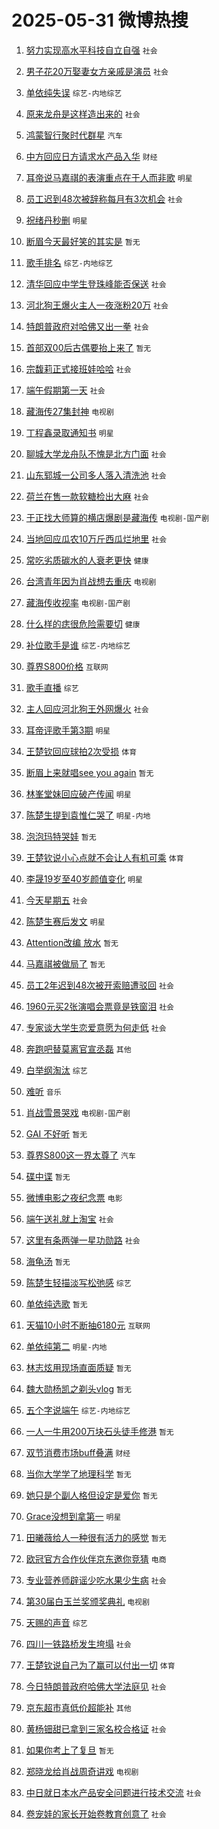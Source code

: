 # 2025-05-31 微博热搜 
1. [努力实现高水平科技自立自强](https://m.weibo.cn/search?containerid=100103type%3D1%26t%3D10%26q%3D%23%E5%8A%AA%E5%8A%9B%E5%AE%9E%E7%8E%B0%E9%AB%98%E6%B0%B4%E5%B9%B3%E7%A7%91%E6%8A%80%E8%87%AA%E7%AB%8B%E8%87%AA%E5%BC%BA%23&stream_entry_id=51&isnewpage=1&extparam=seat%3D1%26cate%3D10103%26pos%3D0%26stream_entry_id%3D51%26c_type%3D51%26q%3D%2523%25E5%258A%25AA%25E5%258A%259B%25E5%25AE%259E%25E7%258E%25B0%25E9%25AB%2598%25E6%25B0%25B4%25E5%25B9%25B3%25E7%25A7%2591%25E6%258A%2580%25E8%2587%25AA%25E7%25AB%258B%25E8%2587%25AA%25E5%25BC%25BA%2523%26filter_type%3Drealtimehot%26dgr%3D0%26display_time%3D1748643996%26pre_seqid%3D17486439965190100725147) `社会` 

2. [男子花20万娶妻女方亲戚是演员](https://m.weibo.cn/search?containerid=100103type%3D1%26t%3D10%26q%3D%23%E7%94%B7%E5%AD%90%E8%8A%B120%E4%B8%87%E5%A8%B6%E5%A6%BB%E5%A5%B3%E6%96%B9%E4%BA%B2%E6%88%9A%E6%98%AF%E6%BC%94%E5%91%98%23&stream_entry_id=31&isnewpage=1&extparam=seat%3D1%26pos%3D0%26stream_entry_id%3D31%26realpos%3D1%26flag%3D2%26lcate%3D5001%26filter_type%3Drealtimehot%26cate%3D5001%26c_type%3D31%26q%3D%2523%25E7%2594%25B7%25E5%25AD%2590%25E8%258A%25B120%25E4%25B8%2587%25E5%25A8%25B6%25E5%25A6%25BB%25E5%25A5%25B3%25E6%2596%25B9%25E4%25BA%25B2%25E6%2588%259A%25E6%2598%25AF%25E6%25BC%2594%25E5%2591%2598%2523%26band_rank%3D1%26dgr%3D0%26display_time%3D1748643996%26pre_seqid%3D17486439965190100725147) `社会` 

3. [单依纯失误](https://m.weibo.cn/search?containerid=100103type%3D1%26t%3D10%26q%3D%23%E5%8D%95%E4%BE%9D%E7%BA%AF%E5%A4%B1%E8%AF%AF%23&stream_entry_id=31&isnewpage=1&extparam=seat%3D1%26pos%3D1%26stream_entry_id%3D31%26realpos%3D2%26flag%3D2%26lcate%3D5001%26filter_type%3Drealtimehot%26cate%3D5001%26c_type%3D31%26q%3D%2523%25E5%258D%2595%25E4%25BE%259D%25E7%25BA%25AF%25E5%25A4%25B1%25E8%25AF%25AF%2523%26band_rank%3D2%26dgr%3D0%26display_time%3D1748643996%26pre_seqid%3D17486439965190100725147) `综艺-内地综艺` 

4. [原来龙舟是这样造出来的](https://m.weibo.cn/search?containerid=100103type%3D1%26t%3D10%26q%3D%23%E5%8E%9F%E6%9D%A5%E9%BE%99%E8%88%9F%E6%98%AF%E8%BF%99%E6%A0%B7%E9%80%A0%E5%87%BA%E6%9D%A5%E7%9A%84%23&stream_entry_id=31&isnewpage=1&extparam=seat%3D1%26pos%3D2%26stream_entry_id%3D31%26realpos%3D3%26flag%3D0%26lcate%3D5001%26filter_type%3Drealtimehot%26cate%3D5001%26c_type%3D31%26q%3D%2523%25E5%258E%259F%25E6%259D%25A5%25E9%25BE%2599%25E8%2588%259F%25E6%2598%25AF%25E8%25BF%2599%25E6%25A0%25B7%25E9%2580%25A0%25E5%2587%25BA%25E6%259D%25A5%25E7%259A%2584%2523%26band_rank%3D3%26dgr%3D0%26display_time%3D1748643996%26pre_seqid%3D17486439965190100725147) `社会` 

5. [鸿蒙智行聚时代群星](https://m.weibo.cn/search?containerid=100103type%3D1%26t%3D10%26q%3D%23%E9%B8%BF%E8%92%99%E6%99%BA%E8%A1%8C%E8%81%9A%E6%97%B6%E4%BB%A3%E7%BE%A4%E6%98%9F%23&stream_entry_id=31&isnewpage=1&extparam=seat%3D1%26adid%3D288221%26pos%3D3%26stream_entry_id%3D31%26cate%3D5001%26topic_ad%3D1%26lcate%3D5001%26filter_type%3Drealtimehot%26band_rank%3D4%26c_type%3D31%26is_ad_pos%3D1%26q%3D%2523%25E9%25B8%25BF%25E8%2592%2599%25E6%2599%25BA%25E8%25A1%258C%25E8%2581%259A%25E6%2597%25B6%25E4%25BB%25A3%25E7%25BE%25A4%25E6%2598%259F%2523%26dgr%3D0%26display_time%3D1748643996%26pre_seqid%3D17486439965190100725147) `汽车` 

6. [中方回应日方请求水产品入华](https://m.weibo.cn/search?containerid=100103type%3D1%26t%3D10%26q%3D%23%E4%B8%AD%E6%96%B9%E5%9B%9E%E5%BA%94%E6%97%A5%E6%96%B9%E8%AF%B7%E6%B1%82%E6%B0%B4%E4%BA%A7%E5%93%81%E5%85%A5%E5%8D%8E%23&stream_entry_id=31&isnewpage=1&extparam=seat%3D1%26pos%3D4%26stream_entry_id%3D31%26realpos%3D4%26flag%3D0%26lcate%3D5001%26filter_type%3Drealtimehot%26cate%3D5001%26c_type%3D31%26q%3D%2523%25E4%25B8%25AD%25E6%2596%25B9%25E5%259B%259E%25E5%25BA%2594%25E6%2597%25A5%25E6%2596%25B9%25E8%25AF%25B7%25E6%25B1%2582%25E6%25B0%25B4%25E4%25BA%25A7%25E5%2593%2581%25E5%2585%25A5%25E5%258D%258E%2523%26band_rank%3D4%26dgr%3D0%26display_time%3D1748643996%26pre_seqid%3D17486439965190100725147) `财经` 

7. [耳帝说马嘉祺的表演重点在于人而非歌](https://m.weibo.cn/search?containerid=100103type%3D1%26t%3D10%26q%3D%23%E8%80%B3%E5%B8%9D%E8%AF%B4%E9%A9%AC%E5%98%89%E7%A5%BA%E7%9A%84%E8%A1%A8%E6%BC%94%E9%87%8D%E7%82%B9%E5%9C%A8%E4%BA%8E%E4%BA%BA%E8%80%8C%E9%9D%9E%E6%AD%8C%23&stream_entry_id=31&isnewpage=1&extparam=seat%3D1%26pos%3D5%26stream_entry_id%3D31%26realpos%3D5%26flag%3D2%26lcate%3D5001%26filter_type%3Drealtimehot%26cate%3D5001%26c_type%3D31%26q%3D%2523%25E8%2580%25B3%25E5%25B8%259D%25E8%25AF%25B4%25E9%25A9%25AC%25E5%2598%2589%25E7%25A5%25BA%25E7%259A%2584%25E8%25A1%25A8%25E6%25BC%2594%25E9%2587%258D%25E7%2582%25B9%25E5%259C%25A8%25E4%25BA%258E%25E4%25BA%25BA%25E8%2580%258C%25E9%259D%259E%25E6%25AD%258C%2523%26band_rank%3D5%26dgr%3D0%26display_time%3D1748643996%26pre_seqid%3D17486439965190100725147) `明星` 

8. [员工迟到48次被辞称每月有3次机会](https://m.weibo.cn/search?containerid=100103type%3D1%26t%3D10%26q%3D%23%E5%91%98%E5%B7%A5%E8%BF%9F%E5%88%B048%E6%AC%A1%E8%A2%AB%E8%BE%9E%E7%A7%B0%E6%AF%8F%E6%9C%88%E6%9C%893%E6%AC%A1%E6%9C%BA%E4%BC%9A%23&stream_entry_id=31&isnewpage=1&extparam=seat%3D1%26pos%3D6%26stream_entry_id%3D31%26realpos%3D6%26flag%3D0%26lcate%3D5001%26filter_type%3Drealtimehot%26cate%3D5001%26c_type%3D31%26q%3D%2523%25E5%2591%2598%25E5%25B7%25A5%25E8%25BF%259F%25E5%2588%25B048%25E6%25AC%25A1%25E8%25A2%25AB%25E8%25BE%259E%25E7%25A7%25B0%25E6%25AF%258F%25E6%259C%2588%25E6%259C%25893%25E6%25AC%25A1%25E6%259C%25BA%25E4%25BC%259A%2523%26band_rank%3D6%26dgr%3D0%26display_time%3D1748643996%26pre_seqid%3D17486439965190100725147) `社会` 

9. [祝绪丹秒删](https://m.weibo.cn/search?containerid=100103type%3D1%26t%3D10%26q%3D%E7%A5%9D%E7%BB%AA%E4%B8%B9%E7%A7%92%E5%88%A0&stream_entry_id=31&isnewpage=1&extparam=seat%3D1%26pos%3D7%26stream_entry_id%3D31%26realpos%3D7%26flag%3D2%26lcate%3D5001%26filter_type%3Drealtimehot%26cate%3D5001%26c_type%3D31%26q%3D%25E7%25A5%259D%25E7%25BB%25AA%25E4%25B8%25B9%25E7%25A7%2592%25E5%2588%25A0%26band_rank%3D7%26dgr%3D0%26display_time%3D1748643996%26pre_seqid%3D17486439965190100725147) `明星` 

10. [断眉今天最好笑的其实是](https://m.weibo.cn/search?containerid=100103type%3D1%26t%3D10%26q%3D%E6%96%AD%E7%9C%89%E4%BB%8A%E5%A4%A9%E6%9C%80%E5%A5%BD%E7%AC%91%E7%9A%84%E5%85%B6%E5%AE%9E%E6%98%AF&stream_entry_id=31&isnewpage=1&extparam=seat%3D1%26pos%3D8%26stream_entry_id%3D31%26realpos%3D8%26flag%3D2%26lcate%3D5001%26filter_type%3Drealtimehot%26cate%3D5001%26c_type%3D31%26q%3D%25E6%2596%25AD%25E7%259C%2589%25E4%25BB%258A%25E5%25A4%25A9%25E6%259C%2580%25E5%25A5%25BD%25E7%25AC%2591%25E7%259A%2584%25E5%2585%25B6%25E5%25AE%259E%25E6%2598%25AF%26band_rank%3D8%26dgr%3D0%26display_time%3D1748643996%26pre_seqid%3D17486439965190100725147) `暂无` 

11. [歌手排名](https://m.weibo.cn/search?containerid=100103type%3D1%26t%3D10%26q%3D%E6%AD%8C%E6%89%8B%E6%8E%92%E5%90%8D&stream_entry_id=31&isnewpage=1&extparam=seat%3D1%26pos%3D9%26stream_entry_id%3D31%26realpos%3D9%26flag%3D0%26lcate%3D5001%26filter_type%3Drealtimehot%26cate%3D5001%26c_type%3D31%26q%3D%25E6%25AD%258C%25E6%2589%258B%25E6%258E%2592%25E5%2590%258D%26band_rank%3D9%26dgr%3D0%26display_time%3D1748643996%26pre_seqid%3D17486439965190100725147) `综艺-内地综艺` 

12. [清华回应中学生登珠峰能否保送](https://m.weibo.cn/search?containerid=100103type%3D1%26t%3D10%26q%3D%23%E6%B8%85%E5%8D%8E%E5%9B%9E%E5%BA%94%E4%B8%AD%E5%AD%A6%E7%94%9F%E7%99%BB%E7%8F%A0%E5%B3%B0%E8%83%BD%E5%90%A6%E4%BF%9D%E9%80%81%23&stream_entry_id=31&isnewpage=1&extparam=seat%3D1%26pos%3D10%26stream_entry_id%3D31%26realpos%3D10%26flag%3D0%26lcate%3D5001%26filter_type%3Drealtimehot%26cate%3D5001%26c_type%3D31%26q%3D%2523%25E6%25B8%2585%25E5%258D%258E%25E5%259B%259E%25E5%25BA%2594%25E4%25B8%25AD%25E5%25AD%25A6%25E7%2594%259F%25E7%2599%25BB%25E7%258F%25A0%25E5%25B3%25B0%25E8%2583%25BD%25E5%2590%25A6%25E4%25BF%259D%25E9%2580%2581%2523%26band_rank%3D10%26dgr%3D0%26display_time%3D1748643996%26pre_seqid%3D17486439965190100725147) `社会` 

13. [河北狗王爆火主人一夜涨粉20万](https://m.weibo.cn/search?containerid=100103type%3D1%26t%3D10%26q%3D%23%E6%B2%B3%E5%8C%97%E7%8B%97%E7%8E%8B%E7%88%86%E7%81%AB%E4%B8%BB%E4%BA%BA%E4%B8%80%E5%A4%9C%E6%B6%A8%E7%B2%8920%E4%B8%87%23&stream_entry_id=31&isnewpage=1&extparam=seat%3D1%26pos%3D11%26stream_entry_id%3D31%26realpos%3D11%26flag%3D2%26lcate%3D5001%26filter_type%3Drealtimehot%26cate%3D5001%26c_type%3D31%26q%3D%2523%25E6%25B2%25B3%25E5%258C%2597%25E7%258B%2597%25E7%258E%258B%25E7%2588%2586%25E7%2581%25AB%25E4%25B8%25BB%25E4%25BA%25BA%25E4%25B8%2580%25E5%25A4%259C%25E6%25B6%25A8%25E7%25B2%258920%25E4%25B8%2587%2523%26band_rank%3D11%26dgr%3D0%26display_time%3D1748643996%26pre_seqid%3D17486439965190100725147) `社会` 

14. [特朗普政府对哈佛又出一拳](https://m.weibo.cn/search?containerid=100103type%3D1%26t%3D10%26q%3D%23%E7%89%B9%E6%9C%97%E6%99%AE%E6%94%BF%E5%BA%9C%E5%AF%B9%E5%93%88%E4%BD%9B%E5%8F%88%E5%87%BA%E4%B8%80%E6%8B%B3%23&stream_entry_id=31&isnewpage=1&extparam=seat%3D1%26pos%3D12%26stream_entry_id%3D31%26realpos%3D12%26flag%3D0%26lcate%3D5001%26filter_type%3Drealtimehot%26cate%3D5001%26c_type%3D31%26q%3D%2523%25E7%2589%25B9%25E6%259C%2597%25E6%2599%25AE%25E6%2594%25BF%25E5%25BA%259C%25E5%25AF%25B9%25E5%2593%2588%25E4%25BD%259B%25E5%258F%2588%25E5%2587%25BA%25E4%25B8%2580%25E6%258B%25B3%2523%26band_rank%3D12%26dgr%3D0%26display_time%3D1748643996%26pre_seqid%3D17486439965190100725147) `社会` 

15. [首部双00后古偶要抬上来了](https://m.weibo.cn/search?containerid=100103type%3D1%26t%3D10%26q%3D%E9%A6%96%E9%83%A8%E5%8F%8C00%E5%90%8E%E5%8F%A4%E5%81%B6%E8%A6%81%E6%8A%AC%E4%B8%8A%E6%9D%A5%E4%BA%86&stream_entry_id=31&isnewpage=1&extparam=seat%3D1%26pos%3D13%26stream_entry_id%3D31%26realpos%3D13%26flag%3D2%26lcate%3D5001%26filter_type%3Drealtimehot%26cate%3D5001%26c_type%3D31%26q%3D%25E9%25A6%2596%25E9%2583%25A8%25E5%258F%258C00%25E5%2590%258E%25E5%258F%25A4%25E5%2581%25B6%25E8%25A6%2581%25E6%258A%25AC%25E4%25B8%258A%25E6%259D%25A5%25E4%25BA%2586%26band_rank%3D13%26dgr%3D0%26display_time%3D1748643996%26pre_seqid%3D17486439965190100725147) `暂无` 

16. [宗馥莉正式接班娃哈哈](https://m.weibo.cn/search?containerid=100103type%3D1%26t%3D10%26q%3D%23%E5%AE%97%E9%A6%A5%E8%8E%89%E6%AD%A3%E5%BC%8F%E6%8E%A5%E7%8F%AD%E5%A8%83%E5%93%88%E5%93%88%23&stream_entry_id=31&isnewpage=1&extparam=seat%3D1%26pos%3D14%26stream_entry_id%3D31%26realpos%3D14%26flag%3D0%26lcate%3D5001%26filter_type%3Drealtimehot%26cate%3D5001%26c_type%3D31%26q%3D%2523%25E5%25AE%2597%25E9%25A6%25A5%25E8%258E%2589%25E6%25AD%25A3%25E5%25BC%258F%25E6%258E%25A5%25E7%258F%25AD%25E5%25A8%2583%25E5%2593%2588%25E5%2593%2588%2523%26band_rank%3D14%26dgr%3D0%26display_time%3D1748643996%26pre_seqid%3D17486439965190100725147) `社会` 

17. [端午假期第一天](https://m.weibo.cn/search?containerid=100103type%3D1%26t%3D10%26q%3D%23%E7%AB%AF%E5%8D%88%E5%81%87%E6%9C%9F%E7%AC%AC%E4%B8%80%E5%A4%A9%23&stream_entry_id=31&isnewpage=1&extparam=seat%3D1%26pos%3D15%26stream_entry_id%3D31%26realpos%3D15%26flag%3D0%26lcate%3D5001%26filter_type%3Drealtimehot%26cate%3D5001%26c_type%3D31%26q%3D%2523%25E7%25AB%25AF%25E5%258D%2588%25E5%2581%2587%25E6%259C%259F%25E7%25AC%25AC%25E4%25B8%2580%25E5%25A4%25A9%2523%26band_rank%3D15%26dgr%3D0%26display_time%3D1748643996%26pre_seqid%3D17486439965190100725147) `社会` 

18. [藏海传27集封神](https://m.weibo.cn/search?containerid=100103type%3D1%26t%3D10%26q%3D%23%E8%97%8F%E6%B5%B7%E4%BC%A027%E9%9B%86%E5%B0%81%E7%A5%9E%23&stream_entry_id=31&isnewpage=1&extparam=seat%3D1%26pos%3D16%26stream_entry_id%3D31%26realpos%3D16%26flag%3D0%26lcate%3D5001%26filter_type%3Drealtimehot%26cate%3D5001%26c_type%3D31%26q%3D%2523%25E8%2597%258F%25E6%25B5%25B7%25E4%25BC%25A027%25E9%259B%2586%25E5%25B0%2581%25E7%25A5%259E%2523%26band_rank%3D16%26dgr%3D0%26display_time%3D1748643996%26pre_seqid%3D17486439965190100725147) `电视剧` 

19. [丁程鑫录取通知书](https://m.weibo.cn/search?containerid=100103type%3D1%26t%3D10%26q%3D%23%E4%B8%81%E7%A8%8B%E9%91%AB%E5%BD%95%E5%8F%96%E9%80%9A%E7%9F%A5%E4%B9%A6%23&stream_entry_id=31&isnewpage=1&extparam=seat%3D1%26pos%3D17%26stream_entry_id%3D31%26realpos%3D17%26flag%3D2%26lcate%3D5001%26filter_type%3Drealtimehot%26cate%3D5001%26c_type%3D31%26q%3D%2523%25E4%25B8%2581%25E7%25A8%258B%25E9%2591%25AB%25E5%25BD%2595%25E5%258F%2596%25E9%2580%259A%25E7%259F%25A5%25E4%25B9%25A6%2523%26band_rank%3D17%26dgr%3D0%26display_time%3D1748643996%26pre_seqid%3D17486439965190100725147) `明星` 

20. [聊城大学龙舟队不愧是北方门面](https://m.weibo.cn/search?containerid=100103type%3D1%26t%3D10%26q%3D%23%E8%81%8A%E5%9F%8E%E5%A4%A7%E5%AD%A6%E9%BE%99%E8%88%9F%E9%98%9F%E4%B8%8D%E6%84%A7%E6%98%AF%E5%8C%97%E6%96%B9%E9%97%A8%E9%9D%A2%23&stream_entry_id=31&isnewpage=1&extparam=seat%3D1%26pos%3D18%26stream_entry_id%3D31%26realpos%3D18%26flag%3D1%26lcate%3D5001%26filter_type%3Drealtimehot%26cate%3D5001%26c_type%3D31%26q%3D%2523%25E8%2581%258A%25E5%259F%258E%25E5%25A4%25A7%25E5%25AD%25A6%25E9%25BE%2599%25E8%2588%259F%25E9%2598%259F%25E4%25B8%258D%25E6%2584%25A7%25E6%2598%25AF%25E5%258C%2597%25E6%2596%25B9%25E9%2597%25A8%25E9%259D%25A2%2523%26band_rank%3D18%26dgr%3D0%26display_time%3D1748643996%26pre_seqid%3D17486439965190100725147) `社会` 

21. [山东郓城一公司多人落入清洗池](https://m.weibo.cn/search?containerid=100103type%3D1%26t%3D10%26q%3D%23%E5%B1%B1%E4%B8%9C%E9%83%93%E5%9F%8E%E4%B8%80%E5%85%AC%E5%8F%B8%E5%A4%9A%E4%BA%BA%E8%90%BD%E5%85%A5%E6%B8%85%E6%B4%97%E6%B1%A0%23&stream_entry_id=31&isnewpage=1&extparam=seat%3D1%26pos%3D19%26stream_entry_id%3D31%26realpos%3D19%26flag%3D0%26lcate%3D5001%26filter_type%3Drealtimehot%26cate%3D5001%26c_type%3D31%26q%3D%2523%25E5%25B1%25B1%25E4%25B8%259C%25E9%2583%2593%25E5%259F%258E%25E4%25B8%2580%25E5%2585%25AC%25E5%258F%25B8%25E5%25A4%259A%25E4%25BA%25BA%25E8%2590%25BD%25E5%2585%25A5%25E6%25B8%2585%25E6%25B4%2597%25E6%25B1%25A0%2523%26band_rank%3D19%26dgr%3D0%26display_time%3D1748643996%26pre_seqid%3D17486439965190100725147) `社会` 

22. [荷兰在售一款软糖检出大麻](https://m.weibo.cn/search?containerid=100103type%3D1%26t%3D10%26q%3D%23%E8%8D%B7%E5%85%B0%E5%9C%A8%E5%94%AE%E4%B8%80%E6%AC%BE%E8%BD%AF%E7%B3%96%E6%A3%80%E5%87%BA%E5%A4%A7%E9%BA%BB%23&stream_entry_id=31&isnewpage=1&extparam=seat%3D1%26pos%3D20%26stream_entry_id%3D31%26realpos%3D20%26flag%3D0%26lcate%3D5001%26filter_type%3Drealtimehot%26cate%3D5001%26c_type%3D31%26q%3D%2523%25E8%258D%25B7%25E5%2585%25B0%25E5%259C%25A8%25E5%2594%25AE%25E4%25B8%2580%25E6%25AC%25BE%25E8%25BD%25AF%25E7%25B3%2596%25E6%25A3%2580%25E5%2587%25BA%25E5%25A4%25A7%25E9%25BA%25BB%2523%26band_rank%3D20%26dgr%3D0%26display_time%3D1748643996%26pre_seqid%3D17486439965190100725147) `社会` 

23. [于正找大师算的横店爆剧是藏海传](https://m.weibo.cn/search?containerid=100103type%3D1%26t%3D10%26q%3D%E4%BA%8E%E6%AD%A3%E6%89%BE%E5%A4%A7%E5%B8%88%E7%AE%97%E7%9A%84%E6%A8%AA%E5%BA%97%E7%88%86%E5%89%A7%E6%98%AF%E8%97%8F%E6%B5%B7%E4%BC%A0&stream_entry_id=31&isnewpage=1&extparam=seat%3D1%26pos%3D21%26stream_entry_id%3D31%26realpos%3D21%26flag%3D0%26lcate%3D5001%26filter_type%3Drealtimehot%26cate%3D5001%26c_type%3D31%26q%3D%25E4%25BA%258E%25E6%25AD%25A3%25E6%2589%25BE%25E5%25A4%25A7%25E5%25B8%2588%25E7%25AE%2597%25E7%259A%2584%25E6%25A8%25AA%25E5%25BA%2597%25E7%2588%2586%25E5%2589%25A7%25E6%2598%25AF%25E8%2597%258F%25E6%25B5%25B7%25E4%25BC%25A0%26band_rank%3D21%26dgr%3D0%26display_time%3D1748643996%26pre_seqid%3D17486439965190100725147) `电视剧-国产剧` 

24. [当地回应瓜农10万斤西瓜烂地里](https://m.weibo.cn/search?containerid=100103type%3D1%26t%3D10%26q%3D%23%E5%BD%93%E5%9C%B0%E5%9B%9E%E5%BA%94%E7%93%9C%E5%86%9C10%E4%B8%87%E6%96%A4%E8%A5%BF%E7%93%9C%E7%83%82%E5%9C%B0%E9%87%8C%23&stream_entry_id=31&isnewpage=1&extparam=seat%3D1%26pos%3D22%26stream_entry_id%3D31%26realpos%3D22%26flag%3D0%26lcate%3D5001%26filter_type%3Drealtimehot%26cate%3D5001%26c_type%3D31%26q%3D%2523%25E5%25BD%2593%25E5%259C%25B0%25E5%259B%259E%25E5%25BA%2594%25E7%2593%259C%25E5%2586%259C10%25E4%25B8%2587%25E6%2596%25A4%25E8%25A5%25BF%25E7%2593%259C%25E7%2583%2582%25E5%259C%25B0%25E9%2587%258C%2523%26band_rank%3D22%26dgr%3D0%26display_time%3D1748643996%26pre_seqid%3D17486439965190100725147) `社会` 

25. [常吃劣质碳水的人衰老更快](https://m.weibo.cn/search?containerid=100103type%3D1%26t%3D10%26q%3D%23%E5%B8%B8%E5%90%83%E5%8A%A3%E8%B4%A8%E7%A2%B3%E6%B0%B4%E7%9A%84%E4%BA%BA%E8%A1%B0%E8%80%81%E6%9B%B4%E5%BF%AB%23&stream_entry_id=31&isnewpage=1&extparam=seat%3D1%26pos%3D23%26stream_entry_id%3D31%26realpos%3D23%26flag%3D0%26lcate%3D5001%26filter_type%3Drealtimehot%26cate%3D5001%26c_type%3D31%26q%3D%2523%25E5%25B8%25B8%25E5%2590%2583%25E5%258A%25A3%25E8%25B4%25A8%25E7%25A2%25B3%25E6%25B0%25B4%25E7%259A%2584%25E4%25BA%25BA%25E8%25A1%25B0%25E8%2580%2581%25E6%259B%25B4%25E5%25BF%25AB%2523%26band_rank%3D23%26dgr%3D0%26display_time%3D1748643996%26pre_seqid%3D17486439965190100725147) `健康` 

26. [台湾青年因为肖战想去重庆](https://m.weibo.cn/search?containerid=100103type%3D1%26t%3D10%26q%3D%23%E5%8F%B0%E6%B9%BE%E9%9D%92%E5%B9%B4%E5%9B%A0%E4%B8%BA%E8%82%96%E6%88%98%E6%83%B3%E5%8E%BB%E9%87%8D%E5%BA%86%23&stream_entry_id=31&isnewpage=1&extparam=seat%3D1%26pos%3D24%26stream_entry_id%3D31%26realpos%3D24%26flag%3D0%26lcate%3D5001%26filter_type%3Drealtimehot%26cate%3D5001%26c_type%3D31%26q%3D%2523%25E5%258F%25B0%25E6%25B9%25BE%25E9%259D%2592%25E5%25B9%25B4%25E5%259B%25A0%25E4%25B8%25BA%25E8%2582%2596%25E6%2588%2598%25E6%2583%25B3%25E5%258E%25BB%25E9%2587%258D%25E5%25BA%2586%2523%26band_rank%3D24%26dgr%3D0%26display_time%3D1748643996%26pre_seqid%3D17486439965190100725147) `电视剧` 

27. [藏海传收视率](https://m.weibo.cn/search?containerid=100103type%3D1%26t%3D10%26q%3D%23%E8%97%8F%E6%B5%B7%E4%BC%A0%E6%94%B6%E8%A7%86%E7%8E%87%23&stream_entry_id=31&isnewpage=1&extparam=seat%3D1%26pos%3D25%26stream_entry_id%3D31%26realpos%3D25%26flag%3D0%26lcate%3D5001%26filter_type%3Drealtimehot%26cate%3D5001%26c_type%3D31%26q%3D%2523%25E8%2597%258F%25E6%25B5%25B7%25E4%25BC%25A0%25E6%2594%25B6%25E8%25A7%2586%25E7%258E%2587%2523%26band_rank%3D25%26dgr%3D0%26display_time%3D1748643996%26pre_seqid%3D17486439965190100725147) `电视剧-国产剧` 

28. [什么样的痣很危险需要切](https://m.weibo.cn/search?containerid=100103type%3D1%26t%3D10%26q%3D%23%E4%BB%80%E4%B9%88%E6%A0%B7%E7%9A%84%E7%97%A3%E5%BE%88%E5%8D%B1%E9%99%A9%E9%9C%80%E8%A6%81%E5%88%87%23&stream_entry_id=31&isnewpage=1&extparam=seat%3D1%26pos%3D26%26stream_entry_id%3D31%26realpos%3D26%26flag%3D0%26lcate%3D5001%26filter_type%3Drealtimehot%26cate%3D5001%26c_type%3D31%26q%3D%2523%25E4%25BB%2580%25E4%25B9%2588%25E6%25A0%25B7%25E7%259A%2584%25E7%2597%25A3%25E5%25BE%2588%25E5%258D%25B1%25E9%2599%25A9%25E9%259C%2580%25E8%25A6%2581%25E5%2588%2587%2523%26band_rank%3D26%26dgr%3D0%26display_time%3D1748643996%26pre_seqid%3D17486439965190100725147) `健康` 

29. [补位歌手是谁](https://m.weibo.cn/search?containerid=100103type%3D1%26t%3D10%26q%3D%E8%A1%A5%E4%BD%8D%E6%AD%8C%E6%89%8B%E6%98%AF%E8%B0%81&stream_entry_id=31&isnewpage=1&extparam=seat%3D1%26pos%3D27%26stream_entry_id%3D31%26realpos%3D27%26flag%3D0%26lcate%3D5001%26filter_type%3Drealtimehot%26cate%3D5001%26c_type%3D31%26q%3D%25E8%25A1%25A5%25E4%25BD%258D%25E6%25AD%258C%25E6%2589%258B%25E6%2598%25AF%25E8%25B0%2581%26band_rank%3D27%26dgr%3D0%26display_time%3D1748643996%26pre_seqid%3D17486439965190100725147) `综艺-内地综艺` 

30. [尊界S800价格](https://m.weibo.cn/search?containerid=100103type%3D1%26t%3D10%26q%3D%E5%B0%8A%E7%95%8CS800%E4%BB%B7%E6%A0%BC&stream_entry_id=31&isnewpage=1&extparam=seat%3D1%26pos%3D28%26stream_entry_id%3D31%26realpos%3D28%26flag%3D0%26lcate%3D5001%26filter_type%3Drealtimehot%26cate%3D5001%26c_type%3D31%26q%3D%25E5%25B0%258A%25E7%2595%258CS800%25E4%25BB%25B7%25E6%25A0%25BC%26band_rank%3D28%26dgr%3D0%26display_time%3D1748643996%26pre_seqid%3D17486439965190100725147) `互联网` 

31. [歌手直播](https://m.weibo.cn/search?containerid=100103type%3D1%26t%3D10%26q%3D%E6%AD%8C%E6%89%8B%E7%9B%B4%E6%92%AD&stream_entry_id=31&isnewpage=1&extparam=seat%3D1%26pos%3D29%26stream_entry_id%3D31%26realpos%3D29%26flag%3D0%26lcate%3D5001%26filter_type%3Drealtimehot%26cate%3D5001%26c_type%3D31%26q%3D%25E6%25AD%258C%25E6%2589%258B%25E7%259B%25B4%25E6%2592%25AD%26band_rank%3D29%26dgr%3D0%26display_time%3D1748643996%26pre_seqid%3D17486439965190100725147) `综艺` 

32. [主人回应河北狗王外网爆火](https://m.weibo.cn/search?containerid=100103type%3D1%26t%3D10%26q%3D%23%E4%B8%BB%E4%BA%BA%E5%9B%9E%E5%BA%94%E6%B2%B3%E5%8C%97%E7%8B%97%E7%8E%8B%E5%A4%96%E7%BD%91%E7%88%86%E7%81%AB%23&stream_entry_id=31&isnewpage=1&extparam=seat%3D1%26pos%3D30%26stream_entry_id%3D31%26realpos%3D30%26flag%3D0%26lcate%3D5001%26filter_type%3Drealtimehot%26cate%3D5001%26c_type%3D31%26q%3D%2523%25E4%25B8%25BB%25E4%25BA%25BA%25E5%259B%259E%25E5%25BA%2594%25E6%25B2%25B3%25E5%258C%2597%25E7%258B%2597%25E7%258E%258B%25E5%25A4%2596%25E7%25BD%2591%25E7%2588%2586%25E7%2581%25AB%2523%26band_rank%3D30%26dgr%3D0%26display_time%3D1748643996%26pre_seqid%3D17486439965190100725147) `社会` 

33. [耳帝评歌手第3期](https://m.weibo.cn/search?containerid=100103type%3D1%26t%3D10%26q%3D%E8%80%B3%E5%B8%9D%E8%AF%84%E6%AD%8C%E6%89%8B%E7%AC%AC3%E6%9C%9F&stream_entry_id=31&isnewpage=1&extparam=seat%3D1%26pos%3D31%26stream_entry_id%3D31%26realpos%3D31%26flag%3D0%26lcate%3D5001%26filter_type%3Drealtimehot%26cate%3D5001%26c_type%3D31%26q%3D%25E8%2580%25B3%25E5%25B8%259D%25E8%25AF%2584%25E6%25AD%258C%25E6%2589%258B%25E7%25AC%25AC3%25E6%259C%259F%26band_rank%3D31%26dgr%3D0%26display_time%3D1748643996%26pre_seqid%3D17486439965190100725147) `明星` 

34. [王楚钦回应球拍2次受损](https://m.weibo.cn/search?containerid=100103type%3D1%26t%3D10%26q%3D%23%E7%8E%8B%E6%A5%9A%E9%92%A6%E5%9B%9E%E5%BA%94%E7%90%83%E6%8B%8D2%E6%AC%A1%E5%8F%97%E6%8D%9F%23&stream_entry_id=31&isnewpage=1&extparam=seat%3D1%26pos%3D32%26stream_entry_id%3D31%26realpos%3D32%26flag%3D0%26lcate%3D5001%26filter_type%3Drealtimehot%26cate%3D5001%26c_type%3D31%26q%3D%2523%25E7%258E%258B%25E6%25A5%259A%25E9%2592%25A6%25E5%259B%259E%25E5%25BA%2594%25E7%2590%2583%25E6%258B%258D2%25E6%25AC%25A1%25E5%258F%2597%25E6%258D%259F%2523%26band_rank%3D32%26dgr%3D0%26display_time%3D1748643996%26pre_seqid%3D17486439965190100725147) `体育` 

35. [断眉上来就唱see you again](https://m.weibo.cn/search?containerid=100103type%3D1%26t%3D10%26q%3D%E6%96%AD%E7%9C%89%E4%B8%8A%E6%9D%A5%E5%B0%B1%E5%94%B1see+you+again&stream_entry_id=31&isnewpage=1&extparam=seat%3D1%26pos%3D33%26stream_entry_id%3D31%26realpos%3D33%26flag%3D0%26lcate%3D5001%26filter_type%3Drealtimehot%26cate%3D5001%26c_type%3D31%26q%3D%25E6%2596%25AD%25E7%259C%2589%25E4%25B8%258A%25E6%259D%25A5%25E5%25B0%25B1%25E5%2594%25B1see%2520you%2520again%26band_rank%3D33%26dgr%3D0%26display_time%3D1748643996%26pre_seqid%3D17486439965190100725147) `暂无` 

36. [林峯堂妹回应破产传闻](https://m.weibo.cn/search?containerid=100103type%3D1%26t%3D10%26q%3D%23%E6%9E%97%E5%B3%AF%E5%A0%82%E5%A6%B9%E5%9B%9E%E5%BA%94%E7%A0%B4%E4%BA%A7%E4%BC%A0%E9%97%BB%23&stream_entry_id=31&isnewpage=1&extparam=seat%3D1%26pos%3D34%26stream_entry_id%3D31%26realpos%3D34%26flag%3D0%26lcate%3D5001%26filter_type%3Drealtimehot%26cate%3D5001%26c_type%3D31%26q%3D%2523%25E6%259E%2597%25E5%25B3%25AF%25E5%25A0%2582%25E5%25A6%25B9%25E5%259B%259E%25E5%25BA%2594%25E7%25A0%25B4%25E4%25BA%25A7%25E4%25BC%25A0%25E9%2597%25BB%2523%26band_rank%3D34%26dgr%3D0%26display_time%3D1748643996%26pre_seqid%3D17486439965190100725147) `明星` 

37. [陈楚生提到袁惟仁哭了](https://m.weibo.cn/search?containerid=100103type%3D1%26t%3D10%26q%3D%23%E9%99%88%E6%A5%9A%E7%94%9F%E6%8F%90%E5%88%B0%E8%A2%81%E6%83%9F%E4%BB%81%E5%93%AD%E4%BA%86%23&stream_entry_id=31&isnewpage=1&extparam=seat%3D1%26pos%3D35%26stream_entry_id%3D31%26realpos%3D35%26flag%3D0%26lcate%3D5001%26filter_type%3Drealtimehot%26cate%3D5001%26c_type%3D31%26q%3D%2523%25E9%2599%2588%25E6%25A5%259A%25E7%2594%259F%25E6%258F%2590%25E5%2588%25B0%25E8%25A2%2581%25E6%2583%259F%25E4%25BB%2581%25E5%2593%25AD%25E4%25BA%2586%2523%26band_rank%3D35%26dgr%3D0%26display_time%3D1748643996%26pre_seqid%3D17486439965190100725147) `明星-内地` 

38. [泡泡玛特哭娃](https://m.weibo.cn/search?containerid=100103type%3D1%26t%3D10%26q%3D%E6%B3%A1%E6%B3%A1%E7%8E%9B%E7%89%B9%E5%93%AD%E5%A8%83&stream_entry_id=31&isnewpage=1&extparam=seat%3D1%26pos%3D36%26stream_entry_id%3D31%26realpos%3D36%26flag%3D0%26lcate%3D5001%26filter_type%3Drealtimehot%26cate%3D5001%26c_type%3D31%26q%3D%25E6%25B3%25A1%25E6%25B3%25A1%25E7%258E%259B%25E7%2589%25B9%25E5%2593%25AD%25E5%25A8%2583%26band_rank%3D36%26dgr%3D0%26display_time%3D1748643996%26pre_seqid%3D17486439965190100725147) `暂无` 

39. [王楚钦说小心点就不会让人有机可乘](https://m.weibo.cn/search?containerid=100103type%3D1%26t%3D10%26q%3D%23%E7%8E%8B%E6%A5%9A%E9%92%A6%E8%AF%B4%E5%B0%8F%E5%BF%83%E7%82%B9%E5%B0%B1%E4%B8%8D%E4%BC%9A%E8%AE%A9%E4%BA%BA%E6%9C%89%E6%9C%BA%E5%8F%AF%E4%B9%98%23&stream_entry_id=31&isnewpage=1&extparam=seat%3D1%26pos%3D37%26stream_entry_id%3D31%26realpos%3D37%26flag%3D0%26lcate%3D5001%26filter_type%3Drealtimehot%26cate%3D5001%26c_type%3D31%26q%3D%2523%25E7%258E%258B%25E6%25A5%259A%25E9%2592%25A6%25E8%25AF%25B4%25E5%25B0%258F%25E5%25BF%2583%25E7%2582%25B9%25E5%25B0%25B1%25E4%25B8%258D%25E4%25BC%259A%25E8%25AE%25A9%25E4%25BA%25BA%25E6%259C%2589%25E6%259C%25BA%25E5%258F%25AF%25E4%25B9%2598%2523%26band_rank%3D37%26dgr%3D0%26display_time%3D1748643996%26pre_seqid%3D17486439965190100725147) `体育` 

40. [李晟19岁至40岁颜值变化](https://m.weibo.cn/search?containerid=100103type%3D1%26t%3D10%26q%3D%23%E6%9D%8E%E6%99%9F19%E5%B2%81%E8%87%B340%E5%B2%81%E9%A2%9C%E5%80%BC%E5%8F%98%E5%8C%96%23&stream_entry_id=31&isnewpage=1&extparam=seat%3D1%26pos%3D38%26stream_entry_id%3D31%26realpos%3D38%26flag%3D1%26lcate%3D5001%26filter_type%3Drealtimehot%26cate%3D5001%26c_type%3D31%26q%3D%2523%25E6%259D%258E%25E6%2599%259F19%25E5%25B2%2581%25E8%2587%25B340%25E5%25B2%2581%25E9%25A2%259C%25E5%2580%25BC%25E5%258F%2598%25E5%258C%2596%2523%26band_rank%3D38%26dgr%3D0%26display_time%3D1748643996%26pre_seqid%3D17486439965190100725147) `明星` 

41. [今天星期五](https://m.weibo.cn/search?containerid=100103type%3D1%26t%3D10%26q%3D%23%E4%BB%8A%E5%A4%A9%E6%98%9F%E6%9C%9F%E4%BA%94%23&stream_entry_id=31&isnewpage=1&extparam=seat%3D1%26pos%3D39%26stream_entry_id%3D31%26realpos%3D39%26flag%3D0%26lcate%3D5001%26filter_type%3Drealtimehot%26cate%3D5001%26c_type%3D31%26q%3D%2523%25E4%25BB%258A%25E5%25A4%25A9%25E6%2598%259F%25E6%259C%259F%25E4%25BA%2594%2523%26band_rank%3D39%26dgr%3D0%26display_time%3D1748643996%26pre_seqid%3D17486439965190100725147) `社会` 

42. [陈楚生赛后发文](https://m.weibo.cn/search?containerid=100103type%3D1%26t%3D10%26q%3D%23%E9%99%88%E6%A5%9A%E7%94%9F%E8%B5%9B%E5%90%8E%E5%8F%91%E6%96%87%23&stream_entry_id=31&isnewpage=1&extparam=seat%3D1%26pos%3D40%26stream_entry_id%3D31%26realpos%3D40%26flag%3D0%26lcate%3D5001%26filter_type%3Drealtimehot%26cate%3D5001%26c_type%3D31%26q%3D%2523%25E9%2599%2588%25E6%25A5%259A%25E7%2594%259F%25E8%25B5%259B%25E5%2590%258E%25E5%258F%2591%25E6%2596%2587%2523%26band_rank%3D40%26dgr%3D0%26display_time%3D1748643996%26pre_seqid%3D17486439965190100725147) `明星` 

43. [Attention改编 放水](https://m.weibo.cn/search?containerid=100103type%3D1%26t%3D10%26q%3DAttention%E6%94%B9%E7%BC%96+%E6%94%BE%E6%B0%B4&stream_entry_id=31&isnewpage=1&extparam=seat%3D1%26pos%3D41%26stream_entry_id%3D31%26realpos%3D41%26flag%3D0%26lcate%3D5001%26filter_type%3Drealtimehot%26cate%3D5001%26c_type%3D31%26q%3DAttention%25E6%2594%25B9%25E7%25BC%2596%2520%25E6%2594%25BE%25E6%25B0%25B4%26band_rank%3D41%26dgr%3D0%26display_time%3D1748643996%26pre_seqid%3D17486439965190100725147) `暂无` 

44. [马嘉祺被做局了](https://m.weibo.cn/search?containerid=100103type%3D1%26t%3D10%26q%3D%E9%A9%AC%E5%98%89%E7%A5%BA%E8%A2%AB%E5%81%9A%E5%B1%80%E4%BA%86&stream_entry_id=31&isnewpage=1&extparam=seat%3D1%26pos%3D42%26stream_entry_id%3D31%26realpos%3D42%26flag%3D0%26lcate%3D5001%26filter_type%3Drealtimehot%26cate%3D5001%26c_type%3D31%26q%3D%25E9%25A9%25AC%25E5%2598%2589%25E7%25A5%25BA%25E8%25A2%25AB%25E5%2581%259A%25E5%25B1%2580%25E4%25BA%2586%26band_rank%3D42%26dgr%3D0%26display_time%3D1748643996%26pre_seqid%3D17486439965190100725147) `暂无` 

45. [员工2年迟到48次被开索赔遭驳回](https://m.weibo.cn/search?containerid=100103type%3D1%26t%3D10%26q%3D%23%E5%91%98%E5%B7%A52%E5%B9%B4%E8%BF%9F%E5%88%B048%E6%AC%A1%E8%A2%AB%E5%BC%80%E7%B4%A2%E8%B5%94%E9%81%AD%E9%A9%B3%E5%9B%9E%23&stream_entry_id=31&isnewpage=1&extparam=seat%3D1%26pos%3D43%26stream_entry_id%3D31%26realpos%3D43%26flag%3D0%26lcate%3D5001%26filter_type%3Drealtimehot%26cate%3D5001%26c_type%3D31%26q%3D%2523%25E5%2591%2598%25E5%25B7%25A52%25E5%25B9%25B4%25E8%25BF%259F%25E5%2588%25B048%25E6%25AC%25A1%25E8%25A2%25AB%25E5%25BC%2580%25E7%25B4%25A2%25E8%25B5%2594%25E9%2581%25AD%25E9%25A9%25B3%25E5%259B%259E%2523%26band_rank%3D43%26dgr%3D0%26display_time%3D1748643996%26pre_seqid%3D17486439965190100725147) `社会` 

46. [1960元买2张演唱会票竟是铁窗泪](https://m.weibo.cn/search?containerid=100103type%3D1%26t%3D10%26q%3D%231960%E5%85%83%E4%B9%B02%E5%BC%A0%E6%BC%94%E5%94%B1%E4%BC%9A%E7%A5%A8%E7%AB%9F%E6%98%AF%E9%93%81%E7%AA%97%E6%B3%AA%23&stream_entry_id=31&isnewpage=1&extparam=seat%3D1%26pos%3D44%26stream_entry_id%3D31%26realpos%3D44%26flag%3D0%26lcate%3D5001%26filter_type%3Drealtimehot%26cate%3D5001%26c_type%3D31%26q%3D%25231960%25E5%2585%2583%25E4%25B9%25B02%25E5%25BC%25A0%25E6%25BC%2594%25E5%2594%25B1%25E4%25BC%259A%25E7%25A5%25A8%25E7%25AB%259F%25E6%2598%25AF%25E9%2593%2581%25E7%25AA%2597%25E6%25B3%25AA%2523%26band_rank%3D44%26dgr%3D0%26display_time%3D1748643996%26pre_seqid%3D17486439965190100725147) `社会` 

47. [专家谈大学生恋爱意愿为何走低](https://m.weibo.cn/search?containerid=100103type%3D1%26t%3D10%26q%3D%23%E4%B8%93%E5%AE%B6%E8%B0%88%E5%A4%A7%E5%AD%A6%E7%94%9F%E6%81%8B%E7%88%B1%E6%84%8F%E6%84%BF%E4%B8%BA%E4%BD%95%E8%B5%B0%E4%BD%8E%23&stream_entry_id=31&isnewpage=1&extparam=seat%3D1%26pos%3D45%26stream_entry_id%3D31%26realpos%3D45%26flag%3D0%26lcate%3D5001%26filter_type%3Drealtimehot%26cate%3D5001%26c_type%3D31%26q%3D%2523%25E4%25B8%2593%25E5%25AE%25B6%25E8%25B0%2588%25E5%25A4%25A7%25E5%25AD%25A6%25E7%2594%259F%25E6%2581%258B%25E7%2588%25B1%25E6%2584%258F%25E6%2584%25BF%25E4%25B8%25BA%25E4%25BD%2595%25E8%25B5%25B0%25E4%25BD%258E%2523%26band_rank%3D45%26dgr%3D0%26display_time%3D1748643996%26pre_seqid%3D17486439965190100725147) `社会` 

48. [奔跑吧替莫离官宣丞磊](https://m.weibo.cn/search?containerid=100103type%3D1%26t%3D10%26q%3D%23%E5%A5%94%E8%B7%91%E5%90%A7%E6%9B%BF%E8%8E%AB%E7%A6%BB%E5%AE%98%E5%AE%A3%E4%B8%9E%E7%A3%8A%23&stream_entry_id=31&isnewpage=1&extparam=seat%3D1%26pos%3D46%26stream_entry_id%3D31%26realpos%3D46%26flag%3D0%26lcate%3D5001%26filter_type%3Drealtimehot%26cate%3D5001%26c_type%3D31%26q%3D%2523%25E5%25A5%2594%25E8%25B7%2591%25E5%2590%25A7%25E6%259B%25BF%25E8%258E%25AB%25E7%25A6%25BB%25E5%25AE%2598%25E5%25AE%25A3%25E4%25B8%259E%25E7%25A3%258A%2523%26band_rank%3D46%26dgr%3D0%26display_time%3D1748643996%26pre_seqid%3D17486439965190100725147) `其他` 

49. [白举纲淘汰](https://m.weibo.cn/search?containerid=100103type%3D1%26t%3D10%26q%3D%E7%99%BD%E4%B8%BE%E7%BA%B2%E6%B7%98%E6%B1%B0&stream_entry_id=31&isnewpage=1&extparam=seat%3D1%26pos%3D47%26stream_entry_id%3D31%26realpos%3D47%26flag%3D0%26lcate%3D5001%26filter_type%3Drealtimehot%26cate%3D5001%26c_type%3D31%26q%3D%25E7%2599%25BD%25E4%25B8%25BE%25E7%25BA%25B2%25E6%25B7%2598%25E6%25B1%25B0%26band_rank%3D47%26dgr%3D0%26display_time%3D1748643996%26pre_seqid%3D17486439965190100725147) `综艺` 

50. [难听](https://m.weibo.cn/search?containerid=100103type%3D1%26t%3D10%26q%3D%E9%9A%BE%E5%90%AC&stream_entry_id=31&isnewpage=1&extparam=seat%3D1%26pos%3D48%26stream_entry_id%3D31%26realpos%3D48%26flag%3D0%26lcate%3D5001%26filter_type%3Drealtimehot%26cate%3D5001%26c_type%3D31%26q%3D%25E9%259A%25BE%25E5%2590%25AC%26band_rank%3D48%26dgr%3D0%26display_time%3D1748643996%26pre_seqid%3D17486439965190100725147) `音乐` 

51. [肖战雪景哭戏](https://m.weibo.cn/search?containerid=100103type%3D1%26t%3D10%26q%3D%E8%82%96%E6%88%98%E9%9B%AA%E6%99%AF%E5%93%AD%E6%88%8F&stream_entry_id=31&isnewpage=1&extparam=seat%3D1%26pos%3D49%26stream_entry_id%3D31%26realpos%3D49%26flag%3D0%26lcate%3D5001%26filter_type%3Drealtimehot%26cate%3D5001%26c_type%3D31%26q%3D%25E8%2582%2596%25E6%2588%2598%25E9%259B%25AA%25E6%2599%25AF%25E5%2593%25AD%25E6%2588%258F%26band_rank%3D49%26dgr%3D0%26display_time%3D1748643996%26pre_seqid%3D17486439965190100725147) `电视剧-国产剧` 

52. [GAI 不好听](https://m.weibo.cn/search?containerid=100103type%3D1%26t%3D10%26q%3DGAI+%E4%B8%8D%E5%A5%BD%E5%90%AC&stream_entry_id=31&isnewpage=1&extparam=seat%3D1%26pos%3D50%26stream_entry_id%3D31%26realpos%3D50%26flag%3D0%26lcate%3D5001%26filter_type%3Drealtimehot%26cate%3D5001%26c_type%3D31%26q%3DGAI%2520%25E4%25B8%258D%25E5%25A5%25BD%25E5%2590%25AC%26band_rank%3D50%26dgr%3D0%26display_time%3D1748643996%26pre_seqid%3D17486439965190100725147) `暂无` 

53. [尊界S800这一界太尊了](https://m.weibo.cn/search?containerid=100103type%3D1%26t%3D296%26q%3D%23%E6%B2%B7%E9%92%B8%E6%A8%BD%E8%97%89%23&hide_search_bar=1&replace_title=+) `汽车` 

54. [碟中谍](https://m.weibo.cn/search?containerid=100103type%3D1%26t%3D10%26q%3D%E7%A2%9F%E4%B8%AD%E8%B0%8D&stream_entry_id=31&isnewpage=1&extparam=seat%3D1%26flag%3D0%26realpos%3D46%26filter_type%3Drealtimehot%26c_type%3D31%26band_rank%3D46%26cate%3D5001%26q%3D%25E7%25A2%259F%25E4%25B8%25AD%25E8%25B0%258D%26dgr%3D0%26lcate%3D5001%26stream_entry_id%3D31%26pos%3D46%26display_time%3D1748640286%26pre_seqid%3D17486402864289380559156) `暂无` 

55. [微博电影之夜纪念票](https://m.weibo.cn/search?containerid=100103type%3D1%26t%3D10%26q%3D%23%E5%BE%AE%E5%8D%9A%E7%94%B5%E5%BD%B1%E4%B9%8B%E5%A4%9C%E7%BA%AA%E5%BF%B5%E7%A5%A8%23&stream_entry_id=31&isnewpage=1&extparam=seat%3D1%26flag%3D0%26realpos%3D50%26filter_type%3Drealtimehot%26c_type%3D31%26band_rank%3D50%26cate%3D5001%26q%3D%2523%25E5%25BE%25AE%25E5%258D%259A%25E7%2594%25B5%25E5%25BD%25B1%25E4%25B9%258B%25E5%25A4%259C%25E7%25BA%25AA%25E5%25BF%25B5%25E7%25A5%25A8%2523%26dgr%3D0%26lcate%3D5001%26stream_entry_id%3D31%26pos%3D50%26display_time%3D1748640286%26pre_seqid%3D17486402864289380559156) `电影` 

56. [端午送礼就上淘宝](https://m.weibo.cn/search?containerid=100103type%3D1%26t%3D10%26q%3D%23%E7%AB%AF%E5%8D%88%E9%80%81%E7%A4%BC%E5%B0%B1%E4%B8%8A%E6%B7%98%E5%AE%9D%23&stream_entry_id=31&isnewpage=1&extparam=seat%3D1%26pos%3D3%26c_type%3D31%26band_rank%3D4%26q%3D%2523%25E7%25AB%25AF%25E5%258D%2588%25E9%2580%2581%25E7%25A4%25BC%25E5%25B0%25B1%25E4%25B8%258A%25E6%25B7%2598%25E5%25AE%259D%2523%26cate%3D5001%26dgr%3D0%26is_ad_pos%3D1%26adid%3D288420%26stream_entry_id%3D31%26topic_ad%3D1%26lcate%3D5001%26filter_type%3Drealtimehot%26display_time%3D1748636990%26pre_seqid%3D1748636990306017705797) `社会` 

57. [这里有条两弹一星功勋路](https://m.weibo.cn/search?containerid=100103type%3D1%26t%3D10%26q%3D%23%E8%BF%99%E9%87%8C%E6%9C%89%E6%9D%A1%E4%B8%A4%E5%BC%B9%E4%B8%80%E6%98%9F%E5%8A%9F%E5%8B%8B%E8%B7%AF%23&stream_entry_id=31&isnewpage=1&extparam=seat%3D1%26flag%3D1%26pos%3D24%26c_type%3D31%26band_rank%3D24%26q%3D%2523%25E8%25BF%2599%25E9%2587%258C%25E6%259C%2589%25E6%259D%25A1%25E4%25B8%25A4%25E5%25BC%25B9%25E4%25B8%2580%25E6%2598%259F%25E5%258A%259F%25E5%258B%258B%25E8%25B7%25AF%2523%26cate%3D5001%26dgr%3D0%26stream_entry_id%3D31%26realpos%3D24%26lcate%3D5001%26filter_type%3Drealtimehot%26display_time%3D1748636990%26pre_seqid%3D1748636990306017705797) `社会` 

58. [海龟汤](https://m.weibo.cn/search?containerid=100103type%3D1%26t%3D10%26q%3D%E6%B5%B7%E9%BE%9F%E6%B1%A4&stream_entry_id=31&isnewpage=1&extparam=seat%3D1%26flag%3D1%26pos%3D41%26c_type%3D31%26band_rank%3D41%26q%3D%25E6%25B5%25B7%25E9%25BE%259F%25E6%25B1%25A4%26cate%3D5001%26dgr%3D0%26stream_entry_id%3D31%26realpos%3D41%26lcate%3D5001%26filter_type%3Drealtimehot%26display_time%3D1748636990%26pre_seqid%3D1748636990306017705797) `暂无` 

59. [陈楚生轻描淡写松弛感](https://m.weibo.cn/search?containerid=100103type%3D1%26t%3D10%26q%3D%23%E9%99%88%E6%A5%9A%E7%94%9F%E8%BD%BB%E6%8F%8F%E6%B7%A1%E5%86%99%E6%9D%BE%E5%BC%9B%E6%84%9F%23&stream_entry_id=31&isnewpage=1&extparam=seat%3D1%26flag%3D0%26pos%3D47%26c_type%3D31%26band_rank%3D47%26q%3D%2523%25E9%2599%2588%25E6%25A5%259A%25E7%2594%259F%25E8%25BD%25BB%25E6%258F%258F%25E6%25B7%25A1%25E5%2586%2599%25E6%259D%25BE%25E5%25BC%259B%25E6%2584%259F%2523%26cate%3D5001%26dgr%3D0%26stream_entry_id%3D31%26realpos%3D47%26lcate%3D5001%26filter_type%3Drealtimehot%26display_time%3D1748636990%26pre_seqid%3D1748636990306017705797) `综艺` 

60. [单依纯选歌](https://m.weibo.cn/search?containerid=100103type%3D1%26t%3D10%26q%3D%E5%8D%95%E4%BE%9D%E7%BA%AF%E9%80%89%E6%AD%8C&stream_entry_id=31&isnewpage=1&extparam=seat%3D1%26flag%3D0%26pos%3D48%26c_type%3D31%26band_rank%3D48%26q%3D%25E5%258D%2595%25E4%25BE%259D%25E7%25BA%25AF%25E9%2580%2589%25E6%25AD%258C%26cate%3D5001%26dgr%3D0%26stream_entry_id%3D31%26realpos%3D48%26lcate%3D5001%26filter_type%3Drealtimehot%26display_time%3D1748636990%26pre_seqid%3D1748636990306017705797) `暂无` 

61. [天猫10小时不断抽6180元](https://m.weibo.cn/search?containerid=100103type%3D1%26t%3D10%26q%3D%23%E5%A4%A9%E7%8C%AB10%E5%B0%8F%E6%97%B6%E4%B8%8D%E6%96%AD%E6%8A%BD6180%E5%85%83%23&stream_entry_id=31&isnewpage=1&extparam=seat%3D1%26pos%3D3%26band_rank%3D4%26filter_type%3Drealtimehot%26q%3D%2523%25E5%25A4%25A9%25E7%258C%25AB10%25E5%25B0%258F%25E6%2597%25B6%25E4%25B8%258D%25E6%2596%25AD%25E6%258A%25BD6180%25E5%2585%2583%2523%26topic_ad%3D1%26dgr%3D0%26adid%3D287920%26cate%3D5001%26is_ad_pos%3D1%26c_type%3D31%26stream_entry_id%3D31%26lcate%3D5001%26display_time%3D1748632935%26pre_seqid%3D174863293547403042830108) `互联网` 

62. [单依纯第二](https://m.weibo.cn/search?containerid=100103type%3D1%26t%3D10%26q%3D%E5%8D%95%E4%BE%9D%E7%BA%AF%E7%AC%AC%E4%BA%8C&stream_entry_id=31&isnewpage=1&extparam=seat%3D1%26pos%3D27%26band_rank%3D27%26filter_type%3Drealtimehot%26q%3D%25E5%258D%2595%25E4%25BE%259D%25E7%25BA%25AF%25E7%25AC%25AC%25E4%25BA%258C%26c_type%3D31%26dgr%3D0%26cate%3D5001%26realpos%3D27%26lcate%3D5001%26stream_entry_id%3D31%26flag%3D1%26display_time%3D1748632935%26pre_seqid%3D174863293547403042830108) `明星-内地` 

63. [林志炫用现场直面质疑](https://m.weibo.cn/search?containerid=100103type%3D1%26t%3D10%26q%3D%E6%9E%97%E5%BF%97%E7%82%AB%E7%94%A8%E7%8E%B0%E5%9C%BA%E7%9B%B4%E9%9D%A2%E8%B4%A8%E7%96%91&stream_entry_id=31&isnewpage=1&extparam=seat%3D1%26pos%3D47%26band_rank%3D47%26filter_type%3Drealtimehot%26q%3D%25E6%259E%2597%25E5%25BF%2597%25E7%2582%25AB%25E7%2594%25A8%25E7%258E%25B0%25E5%259C%25BA%25E7%259B%25B4%25E9%259D%25A2%25E8%25B4%25A8%25E7%2596%2591%26c_type%3D31%26dgr%3D0%26cate%3D5001%26realpos%3D47%26lcate%3D5001%26stream_entry_id%3D31%26flag%3D0%26display_time%3D1748632935%26pre_seqid%3D174863293547403042830108) `暂无` 

64. [魏大勋杨凯之剃头vlog](https://m.weibo.cn/search?containerid=100103type%3D1%26t%3D10%26q%3D%E9%AD%8F%E5%A4%A7%E5%8B%8B%E6%9D%A8%E5%87%AF%E4%B9%8B%E5%89%83%E5%A4%B4vlog&stream_entry_id=31&isnewpage=1&extparam=seat%3D1%26pos%3D48%26band_rank%3D48%26filter_type%3Drealtimehot%26q%3D%25E9%25AD%258F%25E5%25A4%25A7%25E5%258B%258B%25E6%259D%25A8%25E5%2587%25AF%25E4%25B9%258B%25E5%2589%2583%25E5%25A4%25B4vlog%26c_type%3D31%26dgr%3D0%26cate%3D5001%26realpos%3D48%26lcate%3D5001%26stream_entry_id%3D31%26flag%3D1%26display_time%3D1748632935%26pre_seqid%3D174863293547403042830108) `暂无` 

65. [五个字说端午](https://m.weibo.cn/search?containerid=100103type%3D1%26t%3D10%26q%3D%23%E4%BA%94%E4%B8%AA%E5%AD%97%E8%AF%B4%E7%AB%AF%E5%8D%88%23&stream_entry_id=31&isnewpage=1&extparam=seat%3D1%26pos%3D49%26band_rank%3D49%26filter_type%3Drealtimehot%26q%3D%2523%25E4%25BA%2594%25E4%25B8%25AA%25E5%25AD%2597%25E8%25AF%25B4%25E7%25AB%25AF%25E5%258D%2588%2523%26c_type%3D31%26dgr%3D0%26cate%3D5001%26realpos%3D49%26lcate%3D5001%26stream_entry_id%3D31%26flag%3D0%26display_time%3D1748632935%26pre_seqid%3D174863293547403042830108) `综艺-内地综艺` 

66. [一人一牛用200万块石头徒手修港](https://m.weibo.cn/search?containerid=100103type%3D1%26t%3D10%26q%3D%E4%B8%80%E4%BA%BA%E4%B8%80%E7%89%9B%E7%94%A8200%E4%B8%87%E5%9D%97%E7%9F%B3%E5%A4%B4%E5%BE%92%E6%89%8B%E4%BF%AE%E6%B8%AF&stream_entry_id=31&isnewpage=1&extparam=seat%3D1%26pos%3D50%26band_rank%3D50%26filter_type%3Drealtimehot%26q%3D%25E4%25B8%2580%25E4%25BA%25BA%25E4%25B8%2580%25E7%2589%259B%25E7%2594%25A8200%25E4%25B8%2587%25E5%259D%2597%25E7%259F%25B3%25E5%25A4%25B4%25E5%25BE%2592%25E6%2589%258B%25E4%25BF%25AE%25E6%25B8%25AF%26c_type%3D31%26dgr%3D0%26cate%3D5001%26realpos%3D50%26lcate%3D5001%26stream_entry_id%3D31%26flag%3D0%26display_time%3D1748632935%26pre_seqid%3D174863293547403042830108) `暂无` 

67. [双节消费市场buff叠满](https://m.weibo.cn/search?containerid=100103type%3D1%26t%3D10%26q%3D%23%E5%8F%8C%E8%8A%82%E6%B6%88%E8%B4%B9%E5%B8%82%E5%9C%BAbuff%E5%8F%A0%E6%BB%A1%23&stream_entry_id=31&isnewpage=1&extparam=seat%3D1%26flag%3D0%26c_type%3D31%26lcate%3D5001%26band_rank%3D3%26cate%3D5001%26q%3D%2523%25E5%258F%258C%25E8%258A%2582%25E6%25B6%2588%25E8%25B4%25B9%25E5%25B8%2582%25E5%259C%25BAbuff%25E5%258F%25A0%25E6%25BB%25A1%2523%26stream_entry_id%3D31%26realpos%3D3%26filter_type%3Drealtimehot%26pos%3D2%26dgr%3D0%26display_time%3D1748630264%26pre_seqid%3D1748630264323927033883) `财经` 

68. [当你大学学了地理科学](https://m.weibo.cn/search?containerid=100103type%3D1%26t%3D10%26q%3D%E5%BD%93%E4%BD%A0%E5%A4%A7%E5%AD%A6%E5%AD%A6%E4%BA%86%E5%9C%B0%E7%90%86%E7%A7%91%E5%AD%A6&stream_entry_id=31&isnewpage=1&extparam=seat%3D1%26flag%3D1%26c_type%3D31%26lcate%3D5001%26band_rank%3D25%26cate%3D5001%26q%3D%25E5%25BD%2593%25E4%25BD%25A0%25E5%25A4%25A7%25E5%25AD%25A6%25E5%25AD%25A6%25E4%25BA%2586%25E5%259C%25B0%25E7%2590%2586%25E7%25A7%2591%25E5%25AD%25A6%26stream_entry_id%3D31%26realpos%3D25%26filter_type%3Drealtimehot%26pos%3D25%26dgr%3D0%26display_time%3D1748630264%26pre_seqid%3D1748630264323927033883) `暂无` 

69. [她只是个副人格但设定是爱你](https://m.weibo.cn/search?containerid=100103type%3D1%26t%3D10%26q%3D%23%E5%A5%B9%E5%8F%AA%E6%98%AF%E4%B8%AA%E5%89%AF%E4%BA%BA%E6%A0%BC%E4%BD%86%E8%AE%BE%E5%AE%9A%E6%98%AF%E7%88%B1%E4%BD%A0%23&stream_entry_id=31&isnewpage=1&extparam=seat%3D1%26flag%3D1%26c_type%3D31%26lcate%3D5001%26band_rank%3D33%26cate%3D5001%26q%3D%2523%25E5%25A5%25B9%25E5%258F%25AA%25E6%2598%25AF%25E4%25B8%25AA%25E5%2589%25AF%25E4%25BA%25BA%25E6%25A0%25BC%25E4%25BD%2586%25E8%25AE%25BE%25E5%25AE%259A%25E6%2598%25AF%25E7%2588%25B1%25E4%25BD%25A0%2523%26stream_entry_id%3D31%26realpos%3D33%26filter_type%3Drealtimehot%26pos%3D33%26dgr%3D0%26display_time%3D1748630264%26pre_seqid%3D1748630264323927033883) `暂无` 

70. [Grace没想到拿第一](https://m.weibo.cn/search?containerid=100103type%3D1%26t%3D10%26q%3D%23Grace%E6%B2%A1%E6%83%B3%E5%88%B0%E6%8B%BF%E7%AC%AC%E4%B8%80%23&stream_entry_id=31&isnewpage=1&extparam=seat%3D1%26flag%3D1%26c_type%3D31%26lcate%3D5001%26band_rank%3D41%26cate%3D5001%26q%3D%2523Grace%25E6%25B2%25A1%25E6%2583%25B3%25E5%2588%25B0%25E6%258B%25BF%25E7%25AC%25AC%25E4%25B8%2580%2523%26stream_entry_id%3D31%26realpos%3D41%26filter_type%3Drealtimehot%26pos%3D41%26dgr%3D0%26display_time%3D1748630264%26pre_seqid%3D1748630264323927033883) `明星` 

71. [田曦薇给人一种很有活力的感觉](https://m.weibo.cn/search?containerid=100103type%3D1%26t%3D10%26q%3D%E7%94%B0%E6%9B%A6%E8%96%87%E7%BB%99%E4%BA%BA%E4%B8%80%E7%A7%8D%E5%BE%88%E6%9C%89%E6%B4%BB%E5%8A%9B%E7%9A%84%E6%84%9F%E8%A7%89&stream_entry_id=31&isnewpage=1&extparam=seat%3D1%26flag%3D0%26c_type%3D31%26lcate%3D5001%26band_rank%3D45%26cate%3D5001%26q%3D%25E7%2594%25B0%25E6%259B%25A6%25E8%2596%2587%25E7%25BB%2599%25E4%25BA%25BA%25E4%25B8%2580%25E7%25A7%258D%25E5%25BE%2588%25E6%259C%2589%25E6%25B4%25BB%25E5%258A%259B%25E7%259A%2584%25E6%2584%259F%25E8%25A7%2589%26stream_entry_id%3D31%26realpos%3D45%26filter_type%3Drealtimehot%26pos%3D45%26dgr%3D0%26display_time%3D1748630264%26pre_seqid%3D1748630264323927033883) `暂无` 

72. [欧冠官方合作伙伴京东邀你竞猜](https://m.weibo.cn/search?containerid=100103type%3D1%26t%3D10%26q%3D%23%E6%AC%A7%E5%86%A0%E5%AE%98%E6%96%B9%E5%90%88%E4%BD%9C%E4%BC%99%E4%BC%B4%E4%BA%AC%E4%B8%9C%E9%82%80%E4%BD%A0%E7%AB%9E%E7%8C%9C%23&stream_entry_id=31&isnewpage=1&extparam=seat%3D1%26stream_entry_id%3D31%26pos%3D3%26is_ad_pos%3D1%26filter_type%3Drealtimehot%26band_rank%3D4%26c_type%3D31%26topic_ad%3D1%26q%3D%2523%25E6%25AC%25A7%25E5%2586%25A0%25E5%25AE%2598%25E6%2596%25B9%25E5%2590%2588%25E4%25BD%259C%25E4%25BC%2599%25E4%25BC%25B4%25E4%25BA%25AC%25E4%25B8%259C%25E9%2582%2580%25E4%25BD%25A0%25E7%25AB%259E%25E7%258C%259C%2523%26cate%3D5001%26dgr%3D0%26adid%3D288461%26lcate%3D5001%26display_time%3D1748625878%26pre_seqid%3D174862587805201266907139) `电商` 

73. [专业营养师辟谣少吃水果少生病](https://m.weibo.cn/search?containerid=100103type%3D1%26t%3D10%26q%3D%23%E4%B8%93%E4%B8%9A%E8%90%A5%E5%85%BB%E5%B8%88%E8%BE%9F%E8%B0%A3%E5%B0%91%E5%90%83%E6%B0%B4%E6%9E%9C%E5%B0%91%E7%94%9F%E7%97%85%23&stream_entry_id=31&isnewpage=1&extparam=seat%3D1%26stream_entry_id%3D31%26pos%3D7%26filter_type%3Drealtimehot%26band_rank%3D7%26c_type%3D31%26lcate%3D5001%26q%3D%2523%25E4%25B8%2593%25E4%25B8%259A%25E8%2590%25A5%25E5%2585%25BB%25E5%25B8%2588%25E8%25BE%259F%25E8%25B0%25A3%25E5%25B0%2591%25E5%2590%2583%25E6%25B0%25B4%25E6%259E%259C%25E5%25B0%2591%25E7%2594%259F%25E7%2597%2585%2523%26is_ad_pos%3D1%26dgr%3D0%26adid%3D288427%26cate%3D5001%26display_time%3D1748625878%26pre_seqid%3D174862587805201266907139) `社会` 

74. [第30届白玉兰奖颁奖典礼](https://m.weibo.cn/search?containerid=100103type%3D1%26t%3D10%26q%3D%23%E7%AC%AC30%E5%B1%8A%E7%99%BD%E7%8E%89%E5%85%B0%E5%A5%96%E9%A2%81%E5%A5%96%E5%85%B8%E7%A4%BC%23&stream_entry_id=31&isnewpage=1&extparam=seat%3D1%26stream_entry_id%3D31%26realpos%3D41%26filter_type%3Drealtimehot%26band_rank%3D41%26c_type%3D31%26lcate%3D5001%26q%3D%2523%25E7%25AC%25AC30%25E5%25B1%258A%25E7%2599%25BD%25E7%258E%2589%25E5%2585%25B0%25E5%25A5%2596%25E9%25A2%2581%25E5%25A5%2596%25E5%2585%25B8%25E7%25A4%25BC%2523%26cate%3D5001%26dgr%3D0%26flag%3D0%26pos%3D42%26display_time%3D1748625878%26pre_seqid%3D174862587805201266907139) `电视剧` 

75. [天赐的声音](https://m.weibo.cn/search?containerid=100103type%3D1%26t%3D10%26q%3D%E5%A4%A9%E8%B5%90%E7%9A%84%E5%A3%B0%E9%9F%B3&stream_entry_id=31&isnewpage=1&extparam=seat%3D1%26stream_entry_id%3D31%26realpos%3D45%26filter_type%3Drealtimehot%26band_rank%3D45%26c_type%3D31%26lcate%3D5001%26q%3D%25E5%25A4%25A9%25E8%25B5%2590%25E7%259A%2584%25E5%25A3%25B0%25E9%259F%25B3%26cate%3D5001%26dgr%3D0%26flag%3D1%26pos%3D46%26display_time%3D1748625878%26pre_seqid%3D174862587805201266907139) `综艺` 

76. [四川一铁路桥发生垮塌](https://m.weibo.cn/search?containerid=100103type%3D1%26t%3D10%26q%3D%23%E5%9B%9B%E5%B7%9D%E4%B8%80%E9%93%81%E8%B7%AF%E6%A1%A5%E5%8F%91%E7%94%9F%E5%9E%AE%E5%A1%8C%23&stream_entry_id=31&isnewpage=1&extparam=seat%3D1%26stream_entry_id%3D31%26realpos%3D47%26filter_type%3Drealtimehot%26band_rank%3D47%26c_type%3D31%26lcate%3D5001%26q%3D%2523%25E5%259B%259B%25E5%25B7%259D%25E4%25B8%2580%25E9%2593%2581%25E8%25B7%25AF%25E6%25A1%25A5%25E5%258F%2591%25E7%2594%259F%25E5%259E%25AE%25E5%25A1%258C%2523%26cate%3D5001%26dgr%3D0%26flag%3D0%26pos%3D48%26display_time%3D1748625878%26pre_seqid%3D174862587805201266907139) `社会` 

77. [王楚钦说自己为了赢可以付出一切](https://m.weibo.cn/search?containerid=100103type%3D1%26t%3D10%26q%3D%23%E7%8E%8B%E6%A5%9A%E9%92%A6%E8%AF%B4%E8%87%AA%E5%B7%B1%E4%B8%BA%E4%BA%86%E8%B5%A2%E5%8F%AF%E4%BB%A5%E4%BB%98%E5%87%BA%E4%B8%80%E5%88%87%23&stream_entry_id=31&isnewpage=1&extparam=seat%3D1%26stream_entry_id%3D31%26realpos%3D49%26filter_type%3Drealtimehot%26band_rank%3D49%26c_type%3D31%26lcate%3D5001%26q%3D%2523%25E7%258E%258B%25E6%25A5%259A%25E9%2592%25A6%25E8%25AF%25B4%25E8%2587%25AA%25E5%25B7%25B1%25E4%25B8%25BA%25E4%25BA%2586%25E8%25B5%25A2%25E5%258F%25AF%25E4%25BB%25A5%25E4%25BB%2598%25E5%2587%25BA%25E4%25B8%2580%25E5%2588%2587%2523%26cate%3D5001%26dgr%3D0%26flag%3D0%26pos%3D50%26display_time%3D1748625878%26pre_seqid%3D174862587805201266907139) `体育` 

78. [今日特朗普政府哈佛大学法庭见](https://m.weibo.cn/search?containerid=100103type%3D1%26t%3D10%26q%3D%23%E4%BB%8A%E6%97%A5%E7%89%B9%E6%9C%97%E6%99%AE%E6%94%BF%E5%BA%9C%E5%93%88%E4%BD%9B%E5%A4%A7%E5%AD%A6%E6%B3%95%E5%BA%AD%E8%A7%81%23&stream_entry_id=31&isnewpage=1&extparam=seat%3D1%26stream_entry_id%3D31%26realpos%3D50%26filter_type%3Drealtimehot%26band_rank%3D50%26c_type%3D31%26lcate%3D5001%26q%3D%2523%25E4%25BB%258A%25E6%2597%25A5%25E7%2589%25B9%25E6%259C%2597%25E6%2599%25AE%25E6%2594%25BF%25E5%25BA%259C%25E5%2593%2588%25E4%25BD%259B%25E5%25A4%25A7%25E5%25AD%25A6%25E6%25B3%2595%25E5%25BA%25AD%25E8%25A7%2581%2523%26cate%3D5001%26dgr%3D0%26flag%3D1%26pos%3D51%26display_time%3D1748625878%26pre_seqid%3D174862587805201266907139) `社会` 

79. [京东超市真低价超能补](https://m.weibo.cn/search?containerid=100103type%3D1%26t%3D10%26q%3D%23%E4%BA%AC%E4%B8%9C%E8%B6%85%E5%B8%82%E7%9C%9F%E4%BD%8E%E4%BB%B7%E8%B6%85%E8%83%BD%E8%A1%A5%23&stream_entry_id=31&isnewpage=1&extparam=seat%3D1%26lcate%3D5001%26adid%3D288423%26q%3D%2523%25E4%25BA%25AC%25E4%25B8%259C%25E8%25B6%2585%25E5%25B8%2582%25E7%259C%259F%25E4%25BD%258E%25E4%25BB%25B7%25E8%25B6%2585%25E8%2583%25BD%25E8%25A1%25A5%2523%26dgr%3D0%26filter_type%3Drealtimehot%26is_ad_pos%3D1%26c_type%3D31%26stream_entry_id%3D31%26band_rank%3D4%26cate%3D5001%26pos%3D3%26topic_ad%3D1%26display_time%3D1748622885%26pre_seqid%3D1748622885345049841181) `其他` 

80. [黄杨钿甜已拿到三家名校合格证](https://m.weibo.cn/search?containerid=100103type%3D1%26t%3D10%26q%3D%23%E9%BB%84%E6%9D%A8%E9%92%BF%E7%94%9C%E5%B7%B2%E6%8B%BF%E5%88%B0%E4%B8%89%E5%AE%B6%E5%90%8D%E6%A0%A1%E5%90%88%E6%A0%BC%E8%AF%81%23&stream_entry_id=31&isnewpage=1&extparam=seat%3D1%26lcate%3D5001%26stream_entry_id%3D31%26q%3D%2523%25E9%25BB%2584%25E6%259D%25A8%25E9%2592%25BF%25E7%2594%259C%25E5%25B7%25B2%25E6%258B%25BF%25E5%2588%25B0%25E4%25B8%2589%25E5%25AE%25B6%25E5%2590%258D%25E6%25A0%25A1%25E5%2590%2588%25E6%25A0%25BC%25E8%25AF%2581%2523%26dgr%3D0%26filter_type%3Drealtimehot%26c_type%3D31%26pos%3D9%26cate%3D5001%26flag%3D2%26band_rank%3D9%26realpos%3D9%26display_time%3D1748622885%26pre_seqid%3D1748622885345049841181) `社会` 

81. [如果你考上了复旦](https://m.weibo.cn/search?containerid=100103type%3D1%26t%3D10%26q%3D%E5%A6%82%E6%9E%9C%E4%BD%A0%E8%80%83%E4%B8%8A%E4%BA%86%E5%A4%8D%E6%97%A6&stream_entry_id=31&isnewpage=1&extparam=seat%3D1%26lcate%3D5001%26stream_entry_id%3D31%26q%3D%25E5%25A6%2582%25E6%259E%259C%25E4%25BD%25A0%25E8%2580%2583%25E4%25B8%258A%25E4%25BA%2586%25E5%25A4%258D%25E6%2597%25A6%26dgr%3D0%26filter_type%3Drealtimehot%26is_ai_ask%3D1%26c_type%3D31%26band_rank%3D44%26flag%3D1%26cate%3D5001%26realpos%3D44%26pos%3D44%26display_time%3D1748622885%26pre_seqid%3D1748622885345049841181) `暂无` 

82. [郑晓龙给肖战周奇讲戏](https://m.weibo.cn/search?containerid=100103type%3D1%26t%3D10%26q%3D%23%E9%83%91%E6%99%93%E9%BE%99%E7%BB%99%E8%82%96%E6%88%98%E5%91%A8%E5%A5%87%E8%AE%B2%E6%88%8F%23&stream_entry_id=31&isnewpage=1&extparam=seat%3D1%26lcate%3D5001%26stream_entry_id%3D31%26q%3D%2523%25E9%2583%2591%25E6%2599%2593%25E9%25BE%2599%25E7%25BB%2599%25E8%2582%2596%25E6%2588%2598%25E5%2591%25A8%25E5%25A5%2587%25E8%25AE%25B2%25E6%2588%258F%2523%26dgr%3D0%26filter_type%3Drealtimehot%26c_type%3D31%26pos%3D46%26cate%3D5001%26flag%3D1%26band_rank%3D46%26realpos%3D46%26display_time%3D1748622885%26pre_seqid%3D1748622885345049841181) `电视剧` 

83. [中日就日本水产品安全问题进行技术交流](https://m.weibo.cn/search?containerid=100103type%3D1%26t%3D10%26q%3D%23%E4%B8%AD%E6%97%A5%E5%B0%B1%E6%97%A5%E6%9C%AC%E6%B0%B4%E4%BA%A7%E5%93%81%E5%AE%89%E5%85%A8%E9%97%AE%E9%A2%98%E8%BF%9B%E8%A1%8C%E6%8A%80%E6%9C%AF%E4%BA%A4%E6%B5%81%23&stream_entry_id=31&isnewpage=1&extparam=seat%3D1%26lcate%3D5001%26stream_entry_id%3D31%26q%3D%2523%25E4%25B8%25AD%25E6%2597%25A5%25E5%25B0%25B1%25E6%2597%25A5%25E6%259C%25AC%25E6%25B0%25B4%25E4%25BA%25A7%25E5%2593%2581%25E5%25AE%2589%25E5%2585%25A8%25E9%2597%25AE%25E9%25A2%2598%25E8%25BF%259B%25E8%25A1%258C%25E6%258A%2580%25E6%259C%25AF%25E4%25BA%25A4%25E6%25B5%2581%2523%26dgr%3D0%26filter_type%3Drealtimehot%26c_type%3D31%26pos%3D49%26cate%3D5001%26flag%3D1%26band_rank%3D49%26realpos%3D49%26display_time%3D1748622885%26pre_seqid%3D1748622885345049841181) `社会` 

84. [卷宠娃的家长开始卷教育创意了](https://m.weibo.cn/search?containerid=100103type%3D1%26t%3D10%26q%3D%23%E5%8D%B7%E5%AE%A0%E5%A8%83%E7%9A%84%E5%AE%B6%E9%95%BF%E5%BC%80%E5%A7%8B%E5%8D%B7%E6%95%99%E8%82%B2%E5%88%9B%E6%84%8F%E4%BA%86%23&stream_entry_id=31&isnewpage=1&extparam=seat%3D1%26lcate%3D5001%26stream_entry_id%3D31%26q%3D%2523%25E5%258D%25B7%25E5%25AE%25A0%25E5%25A8%2583%25E7%259A%2584%25E5%25AE%25B6%25E9%2595%25BF%25E5%25BC%2580%25E5%25A7%258B%25E5%258D%25B7%25E6%2595%2599%25E8%2582%25B2%25E5%2588%259B%25E6%2584%258F%25E4%25BA%2586%2523%26dgr%3D0%26filter_type%3Drealtimehot%26c_type%3D31%26pos%3D50%26cate%3D5001%26flag%3D1%26band_rank%3D50%26realpos%3D50%26display_time%3D1748622885%26pre_seqid%3D1748622885345049841181) `社会` 
